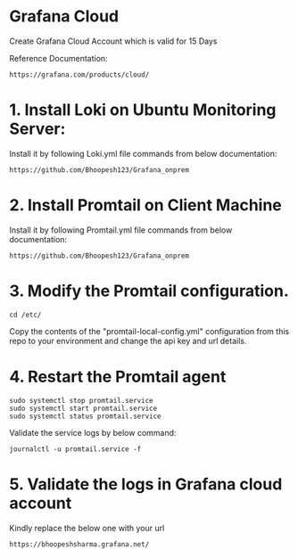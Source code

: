 # Grafana Cloud  
Create Grafana Cloud Account which is valid for 15 Days  

Reference Documentation:  

    https://grafana.com/products/cloud/

# 1. Install Loki on Ubuntu Monitoring Server:   
Install it by following Loki.yml file commands from below documentation:  

    https://github.com/Bhoopesh123/Grafana_onprem  

# 2. Install Promtail on Client Machine  
Install it by following Promtail.yml file commands from below documentation:   

    https://github.com/Bhoopesh123/Grafana_onprem 

# 3. Modify the Promtail configuration.

    cd /etc/

Copy the contents of the "promtail-local-config.yml" configuration from this repo to your environment and change the api key and url details.

# 4. Restart the Promtail agent

    sudo systemctl stop promtail.service
    sudo systemctl start promtail.service
    sudo systemctl status promtail.service

Validate the service logs by below command:

    journalctl -u promtail.service -f

# 5. Validate the logs in Grafana cloud account  

Kindly replace the below one with your url  

    https://bhoopeshsharma.grafana.net/

